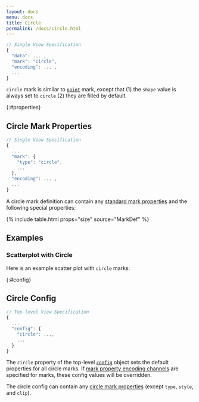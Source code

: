```yaml
---
layout: docs
menu: docs
title: Circle
permalink: /docs/circle.html
---
```


```js
// Single View Specification
{
  "data": ... ,
  "mark": "circle",
  "encoding": ... ,
  ...
}
```

`circle` mark is similar to [`point`](point.html) mark, except that (1) the `shape` value is always set to `circle` (2) they are filled by default.

{:#properties}

## Circle Mark Properties

```js
// Single View Specification
{
  ...
  "mark": {
    "type": "circle",
    ...
  },
  "encoding": ... ,
  ...
}
```

A circle mark definition can contain any [standard mark properties](mark.html#mark-def) and the following special properties:

{% include table.html props="size" source="MarkDef" %}

## Examples

### Scatterplot with Circle

Here is an example scatter plot with `circle` marks:

<span class="vl-example" data-name="circle"></span>

{:#config}

## Circle Config

```js
// Top-level View Specification
{
  ...
  "config": {
    "circle": ...,
    ...
  }
}
```

The `circle` property of the top-level [`config`](config.html) object sets the default properties for all circle marks. If [mark property encoding channels](encoding.html#mark-prop) are specified for marks, these config values will be overridden.

The circle config can contain any [circle mark properties](#properties) (except `type`, `style`, and `clip`).
